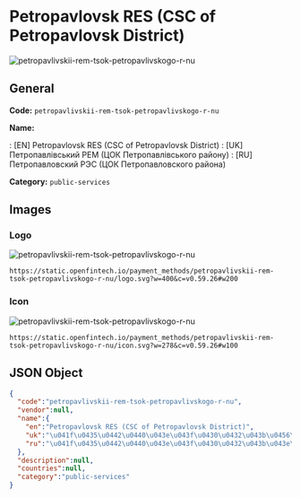 
# Petropavlovsk RES (CSC of Petropavlovsk District) 
![petropavlivskii-rem-tsok-petropavlivskogo-r-nu](https://static.openfintech.io/payment_methods/petropavlivskii-rem-tsok-petropavlivskogo-r-nu/logo.svg?w=400&c=v0.59.26#w200)  

## General 
**Code:** `petropavlivskii-rem-tsok-petropavlivskogo-r-nu` 
 
**Name:** 
 
:	[EN] Petropavlovsk RES (CSC of Petropavlovsk District) 
:	[UK] Петропавлівський РЕМ (ЦОК Петропавлівського району) 
:	[RU] Петропавловский РЭС (ЦОК Петропавловского района) 
 
**Category:** `public-services` 
 

## Images 

### Logo 
![petropavlivskii-rem-tsok-petropavlivskogo-r-nu](https://static.openfintech.io/payment_methods/petropavlivskii-rem-tsok-petropavlivskogo-r-nu/logo.svg?w=400&c=v0.59.26#w200)  

```
https://static.openfintech.io/payment_methods/petropavlivskii-rem-tsok-petropavlivskogo-r-nu/logo.svg?w=400&c=v0.59.26#w200
```  

### Icon 
![petropavlivskii-rem-tsok-petropavlivskogo-r-nu](https://static.openfintech.io/payment_methods/petropavlivskii-rem-tsok-petropavlivskogo-r-nu/icon.svg?w=278&c=v0.59.26#w100)  

```
https://static.openfintech.io/payment_methods/petropavlivskii-rem-tsok-petropavlivskogo-r-nu/icon.svg?w=278&c=v0.59.26#w100
```  

## JSON Object 

```json
{
  "code":"petropavlivskii-rem-tsok-petropavlivskogo-r-nu",
  "vendor":null,
  "name":{
    "en":"Petropavlovsk RES (CSC of Petropavlovsk District)",
    "uk":"\u041f\u0435\u0442\u0440\u043e\u043f\u0430\u0432\u043b\u0456\u0432\u0441\u044c\u043a\u0438\u0439 \u0420\u0415\u041c (\u0426\u041e\u041a \u041f\u0435\u0442\u0440\u043e\u043f\u0430\u0432\u043b\u0456\u0432\u0441\u044c\u043a\u043e\u0433\u043e \u0440\u0430\u0439\u043e\u043d\u0443)",
    "ru":"\u041f\u0435\u0442\u0440\u043e\u043f\u0430\u0432\u043b\u043e\u0432\u0441\u043a\u0438\u0439 \u0420\u042d\u0421 (\u0426\u041e\u041a \u041f\u0435\u0442\u0440\u043e\u043f\u0430\u0432\u043b\u043e\u0432\u0441\u043a\u043e\u0433\u043e \u0440\u0430\u0439\u043e\u043d\u0430)"
  },
  "description":null,
  "countries":null,
  "category":"public-services"
}
```  
